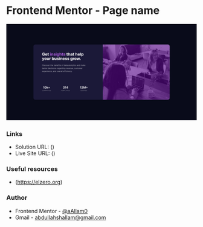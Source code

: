 # Frontend Mentor - Page name

![](images/stats-preview.png)

### Links

- Solution URL: ()
- Live Site URL: ()

### Useful resources

- (https://elzero.org)

### Author

- Frontend Mentor - [@aAllam0](https://www.frontendmentor.io/profile/aAllam0)
- Gmail - abdullahshallam@gmail.com

